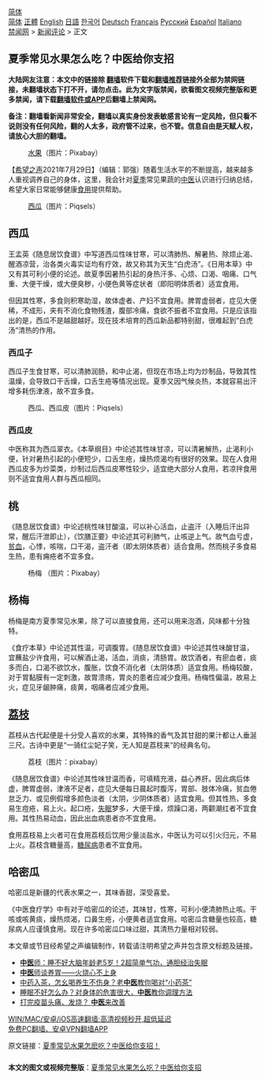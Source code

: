  <!-- 面包屑导航 --> <div class="breadcrumb"><!-- GTranslate: https://gtranslate.io/ -->  <div class="switcher notranslate">  <div class="selected">  <a href="#" onclick="return false;"> 简体</a>  </div>  <div class="option">  <a href="https://www.bannedbook.org" onclick="doGTranslate('zh-CN|zh-CN');jQuery('div.switcher div.selected a').html(jQuery(this).html());return false;" title="简体中文" class="nturl selected"> 简体</a>  <a href="https://www.bannedbook.org/zh-tw/" onclick="doGTranslate('zh-CN|zh-TW');jQuery('div.switcher div.selected a').html(jQuery(this).html());return false;" title="繁體中文" class="nturl"> 正體</a>  <a href="https://www.bannedbook.org/en/" onclick="doGTranslate('zh-CN|en');jQuery('div.switcher div.selected a').html(jQuery(this).html());return false;" title="English" class="nturl"> English</a>  <a href="https://www.bannedbook.org/ja/" onclick="doGTranslate('zh-CN|ja');jQuery('div.switcher div.selected a').html(jQuery(this).html());return false;" title="日本語" class="nturl"> 日語</a>  <a href="https://www.bannedbook.org/ko/" onclick="doGTranslate('zh-CN|ko');jQuery('div.switcher div.selected a').html(jQuery(this).html());return false;" title="한국어" class="nturl"> 한국어</a>  <a href="https://www.bannedbook.org/de/" onclick="doGTranslate('zh-CN|de');jQuery('div.switcher div.selected a').html(jQuery(this).html());return false;" title="Deutsch" class="nturl"> Deutsch</a>  <a href="https://www.bannedbook.org/fr/" onclick="doGTranslate('zh-CN|fr');jQuery('div.switcher div.selected a').html(jQuery(this).html());return false;" title="Français" class="nturl"> Français</a>  <a href="https://www.bannedbook.org/ru/" onclick="doGTranslate('zh-CN|ru');jQuery('div.switcher div.selected a').html(jQuery(this).html());return false;" title="Русский" class="nturl"> Русский</a>  <a href="https://www.bannedbook.org/es/" onclick="doGTranslate('zh-CN|es');jQuery('div.switcher div.selected a').html(jQuery(this).html());return false;" title="Español" class="nturl"> Español</a>  <a href="https://www.bannedbook.org/it/" onclick="doGTranslate('zh-CN|it');jQuery('div.switcher div.selected a').html(jQuery(this).html());return false;" title="Italiano" class="nturl"> Italiano</a>  </div>  </div>      <div class='breadcrumb-sub'><!-- Breadcrumb NavXT 6.3.0 --> <a href="https://www.bannedbook.org/" class="home">禁闻网</a> &gt; <a href="https://www.bannedbook.org/bnews/comments/" class="category">新闻评论</a> &gt; 正文</div></div><h2>夏季常见水果怎么吃？中医给你支招</h2> <p class="notice"><b>大陆网友注意：本文中的链接除 <a href="https://github.com/bannedbook/fanqiang" >翻墙</a>软件下载和<a href="https://github.com/killgcd/justmysocks/blob/master/README.md">翻墙推荐</a>链接外全部为禁网链接，未翻墙状态下打不开，请勿点击。此为文字版禁闻，欲看图文视频完整版和更多禁闻，请下载<a href="https://github.com/bannedbook/fanqiang">翻墙软件或APP</a>后翻墙上禁闻网。</p><p>备注：翻墙看新闻非常安全，翻墙以真实身份发表敏感言论有一定风险，但只看不说则没有任何风险，翻的人太多，政府管不过来，也不管。信息自由是天赋人权，请放心大胆的翻墙。</b></p>  <div class="entry"> <figure><figcaption><a href="https://www.bannedbook.org/bnews/tag/%e6%b0%b4%e6%9e%9c/" class="st_tag internal_tag" rel="tag" title="标签 水果 下的日志">水果</a>（图片：Pixabay）    </figcaption></figure> <p>【<span class='wp_keywordlink_affiliate'><a href="https://www.soundofhope.org" title="希望之声" target="_blank">希望之声</a></span>2021年7月29日】（编辑：郭强）随着生活水平的不断提高，越来越多人重视调养自己的身体，这里，我会针对<a href="https://www.bannedbook.org/bnews/tag/%E5%A4%8F%E5%AD%A3/" class="st_tag internal_tag" rel="tag" title="标签 夏季 下的日志">夏季</a>常见果蔬的<a href="https://www.bannedbook.org/bnews/tag/%e4%b8%ad%e5%8c%bb/" class="st_tag internal_tag" rel="tag" title="标签 中医 下的日志">中医</a>认识进行归纳总结，希望大家日常能够健康<a href="https://www.bannedbook.org/bnews/tag/%E9%A3%9F%E7%94%A8/" class="st_tag internal_tag" rel="tag" title="标签 食用 下的日志">食用</a>提供帮助。</p> <figure><figcaption><a href="https://www.bannedbook.org/bnews/tag/%e8%a5%bf%e7%93%9c/" class="st_tag internal_tag" rel="tag" title="标签 西瓜 下的日志">西瓜</a>（图片：Piqsels）</figcaption></figure> <h2>西瓜</h2> <p>王孟英《随息居饮食谱》中写道西瓜性味甘寒，可以清肺热、解暑热、除烦止渴、醒酒凉营，治各类火毒实证均有疗效，故又称其为天生“白虎汤”。《日用本草》中又有其可利小便的论述。故夏季因暑热引起的身热汗多、心烦、口渴、咽痛、口气重、大便干燥，或大便臭秽，小便色黄等症状者（即阳明体质者）适宜食用。</p> <p>但因其性寒，多食则积寒助湿，故体虚者、产妇不宜食用。脾胃虚弱者，症见大便稀，不成形，夹有不消化食物残渣，腹部冷痛，食欲不振者不宜食用。只是应该指出的是，西瓜不是越甜越好。现在技术培育的西瓜新品都特别甜，很难起到“白虎汤”清热的作用。</p> <h3>西瓜子</h3> <p>西瓜子生食甘寒，可以清肺润肠，和中止渴，但现在市场上均为炒制品，导致其性温燥，会导致口干舌燥，口舌生疮等情况出现。夏季又因气候炎热，本就容易出汗增多耗伤津液，故不宜多食。</p>  <figure><figcaption>西瓜、西瓜皮（图片：Piqsels）</figcaption></figure> <h3>西瓜皮</h3> <p>中医称其为西瓜翠衣。《本草纲目》中论述其性味甘凉，可以清暑解热，止渴利小便，针对暑热引起的小便短少，口舌生疮，燥热烦渴均有很好的效果。现在人食用西瓜皮多为炒菜类，炒制过后西瓜皮寒性较少，适宜绝大部分人食用，若凉拌食用则不适宜食用人群与西瓜相同。</p> <h2>桃</h2> <p>《随息居饮食谱》中论述桃性味甘酸温，可以补心活血，止盗汗（入睡后汗出异常，醒后汗泄即止），《饮膳正要》中论述其可利肺气，止咳逆上气。故气血亏虚，<a href="https://www.bannedbook.org/bnews/tag/%E8%B4%AB%E8%A1%80/" class="st_tag internal_tag" rel="tag" title="标签 贫血 下的日志">贫血</a>，心悸，咳喘，口干渴，盗汗者（即太阴体质者）适合食用。然而桃子多食易生热，患有痈疮者不宜多食。</p> <figure><figcaption>杨梅 （图片：Pixabay）</figcaption></figure> <h2>杨梅</h2> <p>杨梅是南方夏季常见水果，除了可以直接食用，还可以用来泡酒，风味都十分独特。</p> <p>《食疗本草》中论述其性温，可调腹胃。《随息居饮食谱》中论述其性味酸甘温，宜蘸盐少许食用，可以解酒止渴，活血，消痰，清肠胃。故饮酒者，有瘀血者，痰多而白，口渴不欲饮水，腹胀，饮食不消化者（太阴体质）适宜食用。杨梅较酸，对于胃黏膜有一定刺激，故胃溃疡，胃炎的患者应减少食用。杨梅性偏温，故易上火，症见牙龈肿痛，痰黄，咽痛者应减少食用。</p>  <h2><a href="https://www.bannedbook.org/bnews/tag/%E8%8D%94%E6%9E%9D/" class="st_tag internal_tag" rel="tag" title="标签 荔枝 下的日志">荔枝</a></h2> <p>荔枝从古代起便是十分受人喜欢的水果，其特殊的香气及其甘甜的果汁都让人垂涎三尺。古诗中更是“一骑红尘妃子笑，无人知是荔枝来”的经典名句。</p> <figure><figcaption>荔枝（图片：pixabay）</figcaption></figure> <p>《随息居饮食谱》中论述其性味甘温而香，可填精充液，益心养肝。因此病后体虚，脾胃虚弱，津液不足者，症见大便每日晨起时腹泻，胃部、肢体冷痛，贫血倦怠乏力、或见例假增多颜色淡者（太阴，少阴体质者）适宜食用。但其性热，多食易生痘疮，易上火。起口疮，<a href="https://www.bannedbook.org/bnews/tag/%e5%a4%b1%e7%9c%a0/" class="st_tag internal_tag" rel="tag" title="标签 失眠 下的日志">失眠</a>梦多，大便干燥，烦躁口渴，两颧潮红者不宜食用。其性热易动血，因此出血病患者亦不宜食用。</p> <p>食用荔枝易上火者可在食用荔枝后饮用少量淡盐水，中医认为可以引火归元，不易上火。荔枝含糖量高，<a href="https://www.bannedbook.org/bnews/tag/%e7%b3%96%e5%b0%bf%e7%97%85/" class="st_tag internal_tag" rel="tag" title="标签 糖尿病 下的日志">糖尿病</a>患者不宜食用。</p> <h2>哈密瓜</h2> <p>哈密瓜是新疆的代表水果之一，其味香甜，深受喜爱。</p>  <p>《中医食疗学》中有对于哈密瓜的论述，其味甘，性寒，可利小便清肺热止咳。干咳或咳黄痰，燥热烦渴，口鼻生疮，小便黄者适宜食用。哈密瓜含糖量也较高，糖尿病人应谨慎食用。现在许多哈密瓜口味过甜，其清热力量相对较弱。</p> <p>本文章或节目经希望之声编辑制作，转载请注明希望之声并包含原文标题及链接。 </p> <ul class='op-related-articles' title='相关阅读'> <li><a href='https://www.bannedbook.org/bnews/health/20210728/1595587.html' target='_blank'><b>中医</b>师：睡不好大脑年龄老5岁！2超简单气功，通胆经治失眠</a></li> <li><a href='https://www.bannedbook.org/bnews/comments/20210727/1595106.html' target='_blank'><b>中医</b>师谈养胃——火烧心不上身</a></li> <li><a href='https://www.bannedbook.org/bnews/health/20210726/1594443.html' target='_blank'>中药入茶，怎幺喝养生不伤身？老<b>中医</b>教你喝对“小药茶”</a></li> <li><a href='https://www.bannedbook.org/bnews/health/20210726/1594414.html' target='_blank'>睡眠不好怎么办？对身体的危害很大，<b>中医</b>教你调理方法</a></li> <li><a href='https://www.bannedbook.org/bnews/comments/20210726/1594395.html' target='_blank'>打完疫苗头痛、发烧？ <b>中医</b>来改善</a></li> </ul> <p class="texttj"> <a href="https://github.com/bannedbook/fanqiang/wiki/V2ray%E6%9C%BA%E5%9C%BA" target="_blank">WIN/MAC/安卓/iOS高速翻墙:高清视频秒开,超低延迟</a><br/> <a href="https://github.com/bannedbook/fanqiang/wiki/%E7%A6%81%E9%97%BB%E7%BD%91%E5%AE%89%E5%8D%93%E7%BF%BB%E5%A2%99%E6%96%B0%E9%97%BBAPP" target="_blank">免费PC翻墙、安卓VPN翻墙APP</a></p><p>原文链接：<a class="src_link"  href="https://www.soundofhope.org/post/529775" target="_blank">夏季常见水果怎麽吃？中医给你支招！</a></p> <a name='sharetosocial'></a>  <div style="margin-bottom:5px;padding-bottom:5px;clear:both"> <div id="archive-pix-1" class="banner-ads"> <!-- AuctionX Display platform tag START --> <div id="26318x728x90x621x_ADSLOT2" clicktrack="%%CLICK_URL_ESC%%"></div> <!-- AuctionX Display platform tag END --> </div> <div id="archive-pix-2" class="banner-ads"> <!-- AuctionX Display platform tag START --> <div id="26315x300x250x621x_ADSLOT2" clicktrack="%%CLICK_URL_ESC%%"></div> <!-- AuctionX Display platform tag END --> </div> </div>  <div id="archive-pix-1" class="banner-ads"> <!-- AuctionX Display platform tag START --> <div id="26318x728x90x621x_ADSLOT3" clicktrack="%%CLICK_URL_ESC%%"></div> <!-- AuctionX Display platform tag END --> </div> <div><b>本文的图文或视频完整版</b>：<a href='https://www.bannedbook.org/bnews/comments/20210729/1596398.html'>夏季常见水果怎么吃？中医给你支招</a></div>  </div><!--END ENTRY--> 
